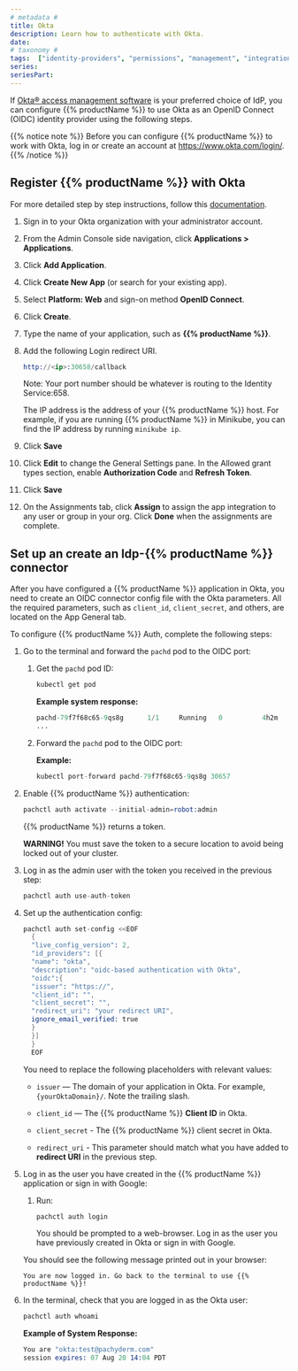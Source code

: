 ```yaml
---
# metadata # 
title: Okta
description: Learn how to authenticate with Okta.
date: 
# taxonomy #
tags:  ["identity-providers", "permissions", "management", "integrations"]
series:
seriesPart:
---
```


If [Okta® access management software](https://www.okta.com) is your preferred choice of IdP, you can configure {{% productName %}} to use Okta as an OpenID Connect (OIDC)  identity provider using the following steps. 

{{% notice note %}}
Before you can configure {{% productName %}} to work with Okta, log in or create an account at https://www.okta.com/login/. 
{{% /notice %}}


## Register {{% productName %}} with Okta

For more detailed step by step instructions, follow this [documentation](https://developer.okta.com/docs/guides/add-an-external-idp/apple/register-app-in-okta/).

1. Sign in to your Okta organization with your administrator account.
1. From the Admin Console side navigation, click **Applications > Applications**.
1. Click **Add Application**.
1. Click **Create New App** (or search for your existing app).
1. Select **Platform: Web** and sign-on method **OpenID Connect**.
1. Click **Create**.
1. Type the name of your application, such as **{{% productName %}}**.
1. Add the following Login redirect URI. 
      ```s
      http://<ip>:30658/callback
      ```
      Note: Your port number should be whatever is routing to the Identity Service:658.

      The IP address is the address of your {{% productName %}} host. For example,
      if you are running {{% productName %}} in Minikube, you can find the IP
      address by running `minikube ip`.

1. Click **Save**
1. Click **Edit** to change the General Settings pane. In the Allowed grant types section, enable **Authorization Code** and **Refresh Token**.
1. Click **Save**
1. On the Assignments tab, click **Assign** to assign the app integration to any user or group in your org. Click **Done** when the assignments are complete.


## Set up an create an Idp-{{% productName %}} connector

After you have configured a {{% productName %}} application in Okta, you
need to create an OIDC connector config file with the Okta parameters.
All the required parameters, such as `client_id`, `client_secret`, 
and others, are located on the App General tab.

To configure {{% productName %}} Auth, complete the following steps:


1. Go to the terminal and forward the `pachd` pod to the OIDC port:

   1. Get the `pachd` pod ID:

      ```s
      kubectl get pod
      ```

      **Example system response:**

      ```s
      pachd-79f7f68c65-9qs8g      1/1     Running   0          4h2m
      ...
      ```

   2. Forward the `pachd` pod to the OIDC port:

      **Example:**

      ```s
      kubectl port-forward pachd-79f7f68c65-9qs8g 30657
      ```

2. Enable {{% productName %}} authentication:

      ```s
      pachctl auth activate --initial-admin=robot:admin
      ```

      {{% productName %}} returns a token.

      **WARNING!** You must save the token to a secure location
      to avoid being locked out of your cluster.

3. Log in as the admin user with the token you received in the previous
step:

      ```s
      pachctl auth use-auth-token
      ```

1. Set up the authentication config:

    ```s
    pachctl auth set-config <<EOF
      {
      "live_config_version": 2,
      "id_providers": [{
      "name": "okta",
      "description": "oidc-based authentication with Okta",
      "oidc":{
      "issuer": "https://",
      "client_id": "",
      "client_secret": "",
      "redirect_uri": "your redirect URI",
      ignore_email_verified: true
      }
      }]
      }
      EOF
    ```

    You need to replace the following placeholders with relevant values:

    - `issuer` — The domain of your application in Okta. For example,
    `{yourOktaDomain}/`. Note the trailing slash.

    - `client_id` — The {{% productName %}} **Client ID** in Okta. 

    - `client_secret` - The {{% productName %}} client secret in Okta. 

    - `redirect_uri` - This parameter should match what you have added
    to **redirect URI** in the previous step.

1. Log in as the user you have created in the {{% productName %}} application
or sign in with Google:

   1. Run:

      ```s
      pachctl auth login
      ```

      You should be prompted to a web-browser. Log in as the user you have
      previously created in Okta or sign in with Google.

    You should see the following message printed out in your browser:

    ```
    You are now logged in. Go back to the terminal to use {{% productName %}}!
    ```

1. In the terminal, check that you are logged in as the Okta user:

      ```s
      pachctl auth whoami
      ```

      **Example of System Response:**

      ```s
      You are "okta:test@pachyderm.com"
      session expires: 07 Aug 20 14:04 PDT
      ```
